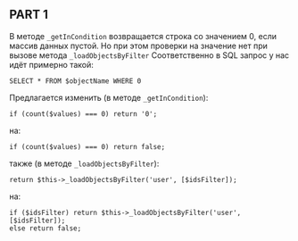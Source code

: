 ## PART 1

В методе `_getInCondition` возвращается строка со значением 0, если массив данных пустой.
Но при этом проверки на значение нет при вызове метода `_loadObjectsByFilter`
Соответственно в SQL запрос у нас идёт примерно такой: 
```
SELECT * FROM $objectName WHERE 0
```

Предлагается изменить (в методе `_getInCondition`):
```
if (count($values) === 0) return '0'; 
```
на:
```
if (count($values) === 0) return false; 
```
также (в методе `_loadObjectsByFilter`):
```
return $this->_loadObjectsByFilter('user', [$idsFilter]);
```
на:
```
if ($idsFilter) return $this->_loadObjectsByFilter('user', [$idsFilter]);
else return false;
```